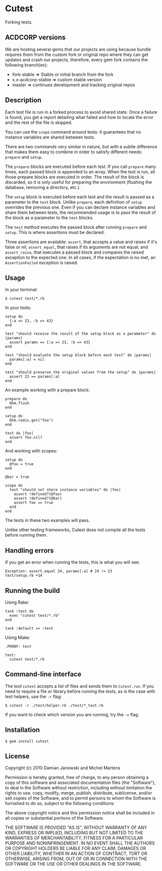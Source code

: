 Cutest
=======

Forking tests.

## ACDCORP versions
We are hosting several gems that our projects are using because bundle requires
them from the custom fork or original repo where they can get updates and crash our
projects, therefore, every gem fork contains the following branch(es):

  * fork-stable => Stable or initial branch from the fork
  * x.x-acdcorp-stable => custom stable version
  * master => continues development and tracking original repos

Description
-----------

Each test file is run in a forked process to avoid shared state. Once a failure
is found, you get a report detailing what failed and how to locate the error
and the rest of the file is skipped.

You can use the `scope` command around tests: it guarantees that no instance
variables are shared between tests.

There are two commands very similar in nature, but with a subtle difference that
makes them easy to combine in order to satisfy different needs: `prepare` and
`setup`.

The `prepare` blocks are executed before each test. If you call `prepare` many
times, each passed block is appended to an array. When the test is run, all
those prepare blocks are executed in order. The result of the block is
discarded, so it is only useful for preparing the environment (flushing the
database, removing a directory, etc.).

The `setup` block is executed before each test and the result is passed as a
parameter to the `test` block. Unlike `prepare`, each definition of `setup`
overrides the previous one. Even if you can declare instance variables and
share them between tests, the recommended usage is to pass the result of the
block as a parameter to the `test` blocks.

The `test` method executes the passed block after running `prepare` and
`setup`. This is where assertions must be declared.

Three assertions are available: `assert`, that accepts a value and raises
if it's false or nil; `assert_equal`, that raises if its arguments are not
equal; and `assert_raise`, that executes a passed block and compares the raised
exception to the expected one. In all cases, if the expectation is no met, an
`AssertionFailed` exception is raised.

Usage
-----

In your terminal:

    $ cutest test/*.rb

In your tests:

    setup do
      {:a => 23, :b => 43}
    end

    test "should receive the result of the setup block as a parameter" do |params|
      assert params == {:a => 23, :b => 43}
    end

    test "should evaluate the setup block before each test" do |params|
      params[:a] = nil
    end

    test "should preserve the original values from the setup" do |params|
      assert 23 == params[:a]
    end

An example working with a prepare block:

    prepare do
      Ohm.flush
    end

    setup do
      Ohm.redis.get("foo")
    end

    test do |foo|
      assert foo.nil?
    end

And working with scopes:

    setup do
      @foo = true
    end

    @bar = true

    scope do
      test "should not share instance variables" do |foo|
        assert !defined?(@foo)
        assert !defined?(@bar)
        assert foo == true
      end
    end

The tests in these two examples will pass.

Unlike other testing frameworks, Cutest does not compile all the tests before
running them.

Handling errors
---------------

If you get an error when running the tests, this is what you will see:

    Exception: assert_equal 24, params[:a] # 24 != 23
    test/setup.rb +14

Running the build
-----------------

Using Rake:

    task :test do
      exec "cutest test/*.rb"
    end

    task :default => :test

Using Make:

    .PHONY: test

    test:
      cutest test/*.rb

Command-line interface
----------------------

The tool `cutest` accepts a list of files and sends them to `Cutest.run`. If
you need to require a file or library before running the tests, as is the case
with test helpers, use the `-r` flag:

    $ cutest -r ./test/helper.rb ./test/*_test.rb

If you want to check which version you are running, try the `-v` flag.

Installation
------------

    $ gem install cutest

License
-------

Copyright (c) 2010 Damian Janowski and Michel Martens

Permission is hereby granted, free of charge, to any person
obtaining a copy of this software and associated documentation
files (the "Software"), to deal in the Software without
restriction, including without limitation the rights to use,
copy, modify, merge, publish, distribute, sublicense, and/or sell
copies of the Software, and to permit persons to whom the
Software is furnished to do so, subject to the following
conditions:

The above copyright notice and this permission notice shall be
included in all copies or substantial portions of the Software.

THE SOFTWARE IS PROVIDED "AS IS", WITHOUT WARRANTY OF ANY KIND,
EXPRESS OR IMPLIED, INCLUDING BUT NOT LIMITED TO THE WARRANTIES
OF MERCHANTABILITY, FITNESS FOR A PARTICULAR PURPOSE AND
NONINFRINGEMENT. IN NO EVENT SHALL THE AUTHORS OR COPYRIGHT
HOLDERS BE LIABLE FOR ANY CLAIM, DAMAGES OR OTHER LIABILITY,
WHETHER IN AN ACTION OF CONTRACT, TORT OR OTHERWISE, ARISING
FROM, OUT OF OR IN CONNECTION WITH THE SOFTWARE OR THE USE OR
OTHER DEALINGS IN THE SOFTWARE.
